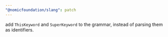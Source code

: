 ```yaml
---
"@nomicfoundation/slang": patch
---
```


add `ThisKeyword` and `SuperKeyword` to the grammar, instead of parsing them as identifiers.
